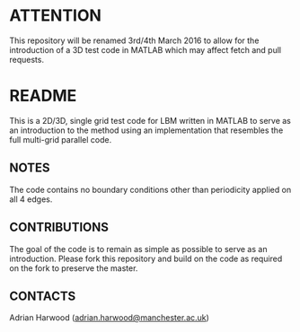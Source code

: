# ATTENTION #
This repository will be renamed 3rd/4th March 2016 to allow for the introduction of a 3D test code in MATLAB which may affect fetch and pull requests.


# README #
This is a 2D/3D, single grid test code for LBM written in MATLAB to serve as an introduction to the method using an implementation that resembles the full multi-grid parallel code.

## NOTES ##
The code contains no boundary conditions other than periodicity applied on all 4 edges.

## CONTRIBUTIONS ##
The goal of the code is to remain as simple as possible to serve as an introduction. Please fork this repository and build on the code as required on the fork to preserve the master.

## CONTACTS ##
Adrian Harwood (adrian.harwood@manchester.ac.uk)